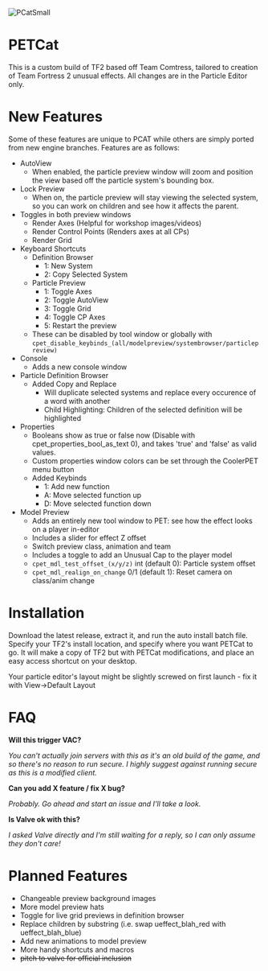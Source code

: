 ![PCatSmall](https://github.com/RGBACatlord/PETCat/assets/37526906/bc898245-afd5-439d-88b1-4a545938287a)

# PETCat
This is a custom build of TF2 based off Team Comtress, tailored to creation of Team Fortress 2 unusual effects.
All changes are in the Particle Editor only.

# New Features
Some of these features are unique to PCAT while others are simply ported from new engine branches.
Features are as follows:

* AutoView
  * When enabled, the particle preview window will zoom and position the view based off the particle system's bounding box.
* Lock Preview
  * When on, the particle preview will stay viewing the selected system, so you can work on children and see how it affects the parent.
* Toggles in both preview windows
  * Render Axes (Helpful for workshop images/videos)
  * Render Control Points (Renders axes at all CPs)
  * Render Grid
* Keyboard Shortcuts
  * Definition Browser
    * 1: New System
    * 2: Copy Selected System
  * Particle Preview
    * 1: Toggle Axes
    * 2: Toggle AutoView
    * 3: Toggle Grid
    * 4: Toggle CP Axes
    * 5: Restart the preview
  * These can be disabled by tool window or globally with
```cpet_disable_keybinds_(all/modelpreview/systembrowser/particlepreview)```
* Console
  * Adds a new console window
* Particle Definition Browser
  * Added Copy and Replace
    * Will duplicate selected systems and replace every occurence of a word with another
    * Child Highlighting: Children of the selected definition will be highlighted
* Properties
  * Booleans show as true or false now (Disable with cpet_properties_bool_as_text 0), and takes 'true' and 'false' as valid values.
  * Custom properties window colors can be set through the CoolerPET menu button
  * Added Keybinds
    * 1: Add new function
    * A: Move selected function up
    * D: Move selected function down
* Model Preview
  * Adds an entirely new tool window to PET: see how the effect looks on a player in-editor
  * Includes a slider for effect Z offset
  * Switch preview class, animation and team
  * Includes a toggle to add an Unusual Cap to the player model
  * ```cpet_mdl_test_offset_(x/y/z)``` int (default 0): Particle system offset
  * ```cpet_mdl_realign_on_change``` 0/1 (default 1): Reset camera on class/anim change

# Installation

Download the latest release, extract it, and run the auto install batch file.
Specify your TF2's install location, and specify where you want PETCat to go.
It will make a copy of TF2 but with PETCat modifications, and place an easy access shortcut on your desktop.

Your particle editor's layout might be slightly screwed on first launch - fix it with View->Default Layout

# FAQ

**Will this trigger VAC?**

*You can't actually join servers with this as it's an old build of the game, and so there's no reason to run secure.
I highly suggest against running secure as this is a modified client.*

**Can you add X feature / fix X bug?**

*Probably. Go ahead and start an issue and I'll take a look.*

**Is Valve ok with this?**

*I asked Valve directly and I'm still waiting for a reply, so I can only assume they don't care!*

# Planned Features

* Changeable preview background images
* More model preview hats
* Toggle for live grid previews in definition browser
* Replace children by substring (i.e. swap ueffect_blah_red with ueffect_blah_blue)
* Add new animations to model preview
* More handy shortcuts and macros
* ~~pitch to valve for official inclusion~~
